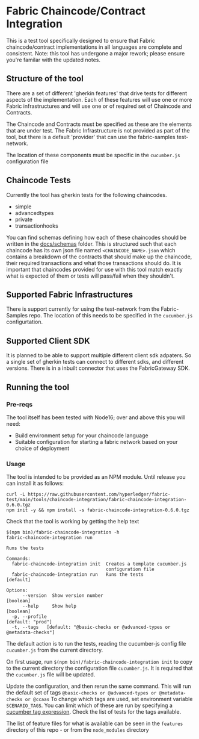 # Fabric Chaincode/Contract Integration

This is a test tool specifically designed to ensure that Fabric chaincode/contract implementations in all languages are complete and consistent.
Note: this tool has undergone a major rework; please ensure you're familar with the updated notes.

## Structure of the tool

There are a set of different 'gherkin features' that drive tests for different aspects of the implementation. Each of these features will use one or more Fabric infrastructures and will use one or of required set of Chaincode and Contracts.

The Chaincode and Contracts must be specified as these are the elements that are under test. The Fabric Infrastructure is not provided as part of the tool, but there is a default 'provider' that can use the fabric-samples test-network.

The location of these components must be specific in the `cucumber.js` configuration file

## Chaincode Tests

Currently the tool has gherkin tests for the following chaincodes.

- simple
- advancedtypes
- private
- transactionhooks

You can find schemas defining how each of these chaincodes should be written in the [docs/schemas](./docs/schemas) folder. This is structured such that each chaincode has its own json file named `<CHAINCODE_NAME>.json` which contains a breakdown of the contracts that should make up the chaincode, their required transactions and what those transactions should do. It is important that chaincodes provided for use with this tool match exactly what is expected of them or tests will pass/fail when they shouldn't.


## Supported Fabric Infrastructures

There is support currently for using the test-network from the Fabric-Samples repo. The location of this needs to be specified in the `cucumber.js` 
configurtation.

## Supported Client SDK

It is planned to be able to support multiple different client sdk adpaters. So a single set of gherkin tests can connect to different sdks, and different versions. There is in a inbuilt connector that uses the FabricGateway SDK.
## Running the tool
### Pre-reqs

The tool itself has been tested with Node16; over and above this you will need:

- Build environment setup for your chaincode language
- Suitable configuration for starting a fabric network based on your choice of deployment

### Usage
The tool is intended to be provided as an NPM module. Until release you can install it as follows:

```
curl -L https://raw.githubusercontent.com/hyperledger/fabric-test/main/tools/chaincode-integration/fabric-chaincode-integration-0.6.0.tgz
npm init -y && npm install -s fabric-chaincode-integration-0.6.0.tgz
```

Check that the tool is working by getting the help text

```
$(npm bin)/fabric-chaincode-integration -h
fabric-chaincode-integration run

Runs the tests

Commands:
  fabric-chaincode-integration init  Creates a template cucumber.js
                                     configuration file
  fabric-chaincode-integration run   Runs the tests                    [default]

Options:
      --version  Show version number                                   [boolean]
      --help     Show help                                             [boolean]
  -p, --profile                                                [default: "prod"]
  -t, --tags   [default: "@basic-checks or @advanced-types or @metadata-checks"]

```

The default action is to run the tests, reading the cucumber-js config file `cucumber.js` from the current directory. 

On first usage, run `$(npm bin)/fabric-chaincode-integration init` to copy to the current directory the configuration file `cucumber.js`. It is required that the `cucumber.js` file will be updated. 

Update the configuration, and then rerun the same command. This will run the default set of tags `@basic-checks or @advanced-types or @metadata-checks or @ccaas`
To change which tags are used, set environment variable `SCENARIO_TAGS`. You can limit which of these are run by specifying a [cucumber tag expression](https://cucumber.io/docs/cucumber/api/#tag-expressions). Check the list of tests for the tags available.


The list of feature files for what is available can be seen in the `features` directory of this repo - or from the `node_modules` directory

